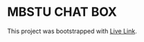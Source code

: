 # MBSTU CHAT BOX

This project was bootstrapped with [Live Link](https://mbstu-chat-box.web.app/).

